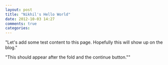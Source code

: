 ```yaml
---
layout: post
title: "Nikhil's Hello World"
date: 2012-10-03 14:27
comments: true
categories: 
---
```

"Let's add some test content to this page. Hopefully this will show up on the blog."

<!-- more -->

"This should appear after the fold and the continue button.""